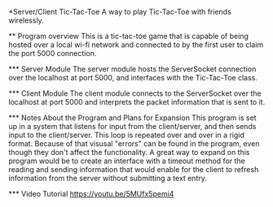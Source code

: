 *Server/Client Tic-Tac-Toe
A way to play Tic-Tac-Toe with friends wirelessly.

** Program overview
This is a tic-tac-toe game that is capable of being hosted over a local wi-fi network and connected to by the first user to claim the port 5000 connection.

*** Server Module
The server module hosts the ServerSocket connection over the localhost at port 5000, and interfaces with the Tic-Tac-Toe class.

*** Client Module
The client module connects to the ServerSocket over the localhost at port 5000 and interprets the packet information that is sent to it.

*** Notes About the Program and Plans for Expansion
This program is set up in a system that listens for input from the client/server, and then sends input to the client/server. This loop is repeated over and over in a rigid format. Because of that visusal "errors" can be found in the program, even though they don't affect the functionality. A great way to expand on this program would be to create an interface with a timeout method for the reading and sending information that would enable for the client to refresh information from the server without submitting a text entry.

*** Video Tutorial
https://youtu.be/5MUfx5pemi4